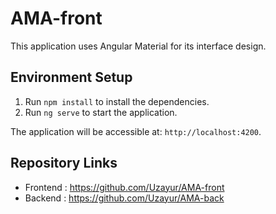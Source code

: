 # AMA-front

This application uses Angular Material for its interface design.


## Environment Setup

1. Run `npm install` to install the dependencies.
2. Run `ng serve` to start the application.

The application will be accessible at: `http://localhost:4200`.


## Repository Links

- Frontend : https://github.com/Uzayur/AMA-front
- Backend : https://github.com/Uzayur/AMA-back
